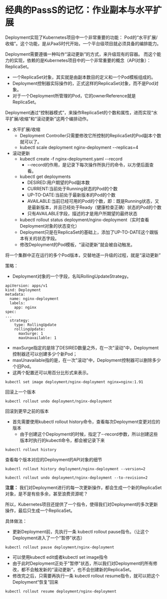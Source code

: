 # 经典的PassS的记忆：作业副本与水平扩展

Deployment实现了Kubernetes项目中一个非常重要的功能：
Pod的“水平扩展/收缩”。这个功能，是从PaaS时代开始，一个平台级项目就必须具备的编排能力。

Deployment需要遵循一种叫作“滚动更新”的方式，来升级现有的容器。
而这个能力的实现，依赖的是Kubernetes项目中的一个非常重要的概念（API对象）：ReplicaSet。

* 一个ReplicaSet对象，其实就是由副本数目的定义和一个Pod模板组成的。
* Deployment控制器实际操作的，正式这样的ReplicaSet对象，而不是Pod对象。
* 对于一个Deployment所管理的Pod，它的ownerReference就是ReplicaSet。

Deployment通过“控制器模式”，来操作ReplicaSet的个数和属性，进而实现“水平扩展/收缩”和“滚动更新”这两个编排动作。

* 水平扩展/收缩
    * Deployment Controller只需要修改它所控制的ReplicaSet的Pod副本个数就可以了。
    * kubectl scale deployment nginx-deployment --replicas=4
* 滚动更新
    * kubectl create -f nginx-deployment.yaml --record
        * --record的作用，是记录下每次操作所执行的命令，以方便后面查看。
    * kubectl get deployments
        * DESIRED:用户期望的Pod副本数
        * CURRENT:当前处于Running状态的Pod的个数
        * UP-TO-DATE:当前处于最新版本的Pod的个数
        * AVAILABLE:当前已经可用的Pod的个数，即：既是Running状态，又是最新版本，并且已经处于Ready（健康检查正确）状态的Pod的个数
        * 只有AVAILABLE字段，描述的才是用户所期望的最终状态
    * kubectl rollout status deployment/nginx-deployment（实时查看Deployment对象的状态变化）
    * Deployment只是在ReplicaSet的基础上，添加了UP-TO-DATE这个跟版本有关的状态字段。
    * 修改Deployment的Pod模板，“滚动更新”就会被自动触发。

将一个集群中正在运行的多个Pod版本，交替地逐一升级的过程，就是“滚动更新”

策略：
* Deployment对象的一个字段，名叫RollingUpdateStrategy。
```
apiVersion: apps/v1
kind: Deployment
metadata:
  name: nginx-deployment
  labels:
    app: nginx
spec:
...
  strategy:
    type: RollingUpdate
    rollingUpdate:
      maxSurge: 1
      maxUnavailable: 1
```
* maxSurge指定的是除了DESIRED数量之外，在一次"滚动"中，Deployment控制器还可以创建多少个新Pod；
* maxUnavailable指的是，在一次"滚动"中，Deployment控制器可以删除多少个旧Pod。
* 这两个配置还可以用百分比形式来表示。

```
kubectl set image deployment/nginx-deployment nginx=nginx:1.91
```
回滚上一个版本
```
kubectl rollout undo deployment/nginx-deployment
```
回滚到更早之前的版本
* 首先需要使用kubectl rollout history命令，查看每次Deployment变更对应的版本
    * 由于创建这个Deployment的时候，指定了--record参数，所以创建这些版本时执行的kubectl命令，都会被记录下来
```
kubectl rollout history
```
查看每个版本对应的Deployment的API对象的细节
```
kubectl rollout history deployment/nginx-deployment --version=2
```
```
kubectl rollout undo deployment/nginx-deployment --to-revision=2
```

**注意：**
我们对Deployment进行的每一次更新操作，都会生成一个新的ReplicaSet对象，是不是有些多余，甚至浪费资源呢？

所以，Kubernetes项目还提供了一个指令，使得我们对Deployment的多次更新操作，最后只生成一个ReplicaSet。

具体做法：
* 更新Deployment前，先执行一条 kubectl rollout pause指令。（让这个Deployment进入了一个"暂停"状态）
```
kubectl rollout pause deployment/nginx-deployment
```
* 可以使用kubectl edit或者kubectl set image指令
* 由于此时Deployment正处于"暂停"状态，所以我们对Deployment的所有修改，都不会触发新的“滚动更新”，也不会创建新的ReplicaSet。
* 修改完之后，只需要再执行一条 kubectl rollout resume指令，就可以把这个Deployment“恢复”回来
```
kubectl rollout resume deployment/nginx-deployment
```




